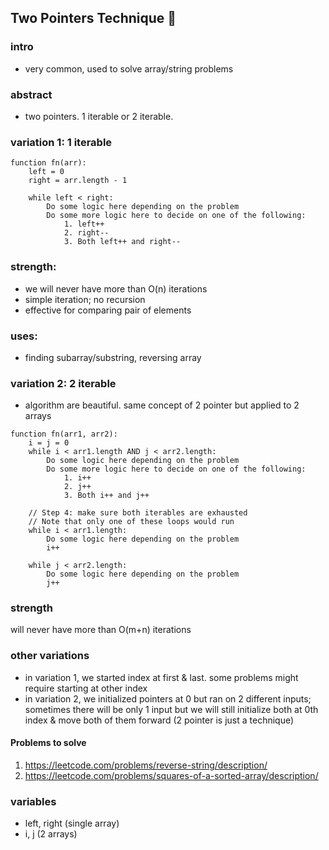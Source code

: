 ## Two Pointers Technique 🔄

### intro

- very common, used to solve array/string problems

### abstract

- two pointers. 1 iterable or 2 iterable.

### variation 1: 1 iterable

```
function fn(arr):
    left = 0
    right = arr.length - 1

    while left < right:
        Do some logic here depending on the problem
        Do some more logic here to decide on one of the following:
            1. left++
            2. right--
            3. Both left++ and right--
```

### strength:

- we will never have more than O(n) iterations
- simple iteration; no recursion
- effective for comparing pair of elements

### uses:

- finding subarray/substring, reversing array

### variation 2: 2 iterable

- algorithm are beautiful. same concept of 2 pointer but applied to 2 arrays

```
function fn(arr1, arr2):
    i = j = 0
    while i < arr1.length AND j < arr2.length:
        Do some logic here depending on the problem
        Do some more logic here to decide on one of the following:
            1. i++
            2. j++
            3. Both i++ and j++

    // Step 4: make sure both iterables are exhausted
    // Note that only one of these loops would run
    while i < arr1.length:
        Do some logic here depending on the problem
        i++

    while j < arr2.length:
        Do some logic here depending on the problem
        j++
```

### strength

will never have more than O(m+n) iterations

### other variations

- in variation 1, we started index at first & last. some problems might require starting at other index
- in variation 2, we initialized pointers at 0 but ran on 2 different inputs; sometimes there will be only 1 input but we will still initialize both at 0th index & move both of them forward (2 pointer is just a technique)

#### Problems to solve

1. https://leetcode.com/problems/reverse-string/description/
2. https://leetcode.com/problems/squares-of-a-sorted-array/description/

### variables

- left, right (single array)
- i, j (2 arrays)
